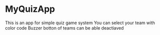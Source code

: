 # MyQuizApp

This is an app for simple quiz game system
You can select your team with color code
Buzzer botton of teams can be able deactiaved
